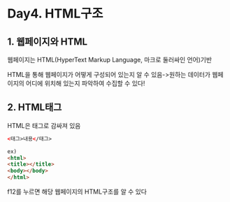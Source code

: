 # Day4. HTML구조

## 1. 웹페이지와 HTML

웹페이지는 HTML(HyperText Markup Language, 마크로 둘러싸인 언어)기반

HTML을 통해 웹페이지가 어떻게 구성되어 있는지 알 수 있음->원하는 데이터가 웹페이지의 어디에 위치해 있는지 파악하여 수집할 수 있다!

## 2. HTML태그

HTML은 태그로 감싸져 있음

```html
<태그>내용</태그>

ex)
<html>
<title></title>
<body></body>    
</html>
```

f12를 누르면 해당 웹페이지의 HTML구조를 알 수 있다